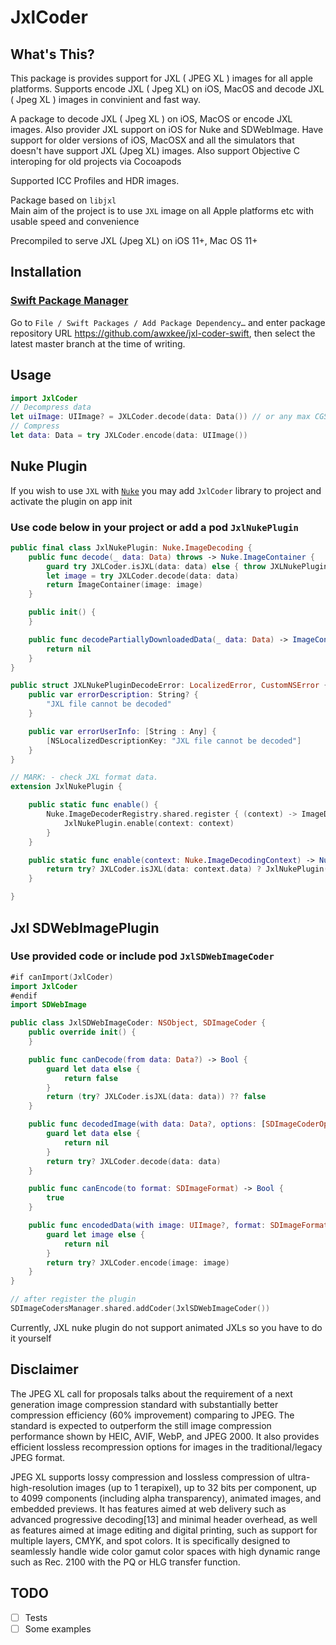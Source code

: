 # JxlCoder

## What's This?
This package is provides support for JXL ( JPEG XL ) images for all apple platforms. Supports encode JXL ( Jpeg XL) on iOS, MacOS and decode JXL ( Jpeg XL ) images in convinient and fast way.

A package to decode JXL ( Jpeg XL ) on iOS, MacOS or encode JXL images. Also provider JXL support on iOS for Nuke and SDWebImage. Have support for older versions of iOS, MacOSX and all the simulators that doesn't have support JXL (Jpeg XL) images. Also support Objective C interoping for old projects via Cocoapods

Supported ICC Profiles and HDR images.

Package based on `libjxl`
</br>
Main aim of the project is to use `JXL` image on all Apple platforms etc with usable speed and convenience

Precompiled to serve JXL (Jpeg XL) on iOS 11+, Mac OS 11+

## Installation

### [Swift Package Manager](https://swift.org/package-manager/)

Go to `File / Swift Packages / Add Package Dependency…`
and enter package repository URL https://github.com/awxkee/jxl-coder-swift, then select the latest master branch
at the time of writing.

## Usage

```swift
import JxlCoder
// Decompress data
let uiImage: UIImage? = JXLCoder.decode(data: Data()) // or any max CGSize of image
// Compress
let data: Data = try JXLCoder.encode(data: UIImage())
```

## Nuke Plugin

If you wish to use `JXL` with <a href="https://github.com/kean/Nuke" target="_blank">`Nuke`</a> you may add `JxlCoder` library to project and activate the plugin on app init
### Use code below in your project or add a pod `JxlNukePlugin`
```swift
public final class JxlNukePlugin: Nuke.ImageDecoding {
    public func decode(_ data: Data) throws -> Nuke.ImageContainer {
        guard try JXLCoder.isJXL(data: data) else { throw JXLNukePluginDecodeError() }
        let image = try JXLCoder.decode(data: data)
        return ImageContainer(image: image)
    }

    public init() {
    }

    public func decodePartiallyDownloadedData(_ data: Data) -> ImageContainer? {
        return nil
    }
}

public struct JXLNukePluginDecodeError: LocalizedError, CustomNSError {
    public var errorDescription: String? {
        "JXL file cannot be decoded"
    }

    public var errorUserInfo: [String : Any] {
        [NSLocalizedDescriptionKey: "JXL file cannot be decoded"]
    }
}

// MARK: - check JXL format data.
extension JxlNukePlugin {

    public static func enable() {
        Nuke.ImageDecoderRegistry.shared.register { (context) -> ImageDecoding? in
            JxlNukePlugin.enable(context: context)
        }
    }

    public static func enable(context: Nuke.ImageDecodingContext) -> Nuke.ImageDecoding? {
        return try? JXLCoder.isJXL(data: context.data) ? JxlNukePlugin() : nil
    }

}
```

## Jxl SDWebImagePlugin
### Use provided code or include pod `JxlSDWebImageCoder`
```swift
#if canImport(JxlCoder)
import JxlCoder
#endif
import SDWebImage

public class JxlSDWebImageCoder: NSObject, SDImageCoder {
    public override init() {
    }

    public func canDecode(from data: Data?) -> Bool {
        guard let data else {
            return false
        }
        return (try? JXLCoder.isJXL(data: data)) ?? false
    }

    public func decodedImage(with data: Data?, options: [SDImageCoderOption : Any]? = nil) -> UIImage? {
        guard let data else {
            return nil
        }
        return try? JXLCoder.decode(data: data)
    }

    public func canEncode(to format: SDImageFormat) -> Bool {
        true
    }

    public func encodedData(with image: UIImage?, format: SDImageFormat, options: [SDImageCoderOption : Any]? = nil) -> Data? {
        guard let image else {
            return nil
        }
        return try? JXLCoder.encode(image: image)
    }
}

// after register the plugin
SDImageCodersManager.shared.addCoder(JxlSDWebImageCoder())

```

Currently, JXL nuke plugin do not support animated JXLs so you have to do it yourself

## Disclaimer
The JPEG XL call for proposals talks about the requirement of a next generation image compression standard with substantially better compression efficiency (60% improvement) comparing to JPEG. The standard is expected to outperform the still image compression performance shown by HEIC, AVIF, WebP, and JPEG 2000. It also provides efficient lossless recompression options for images in the traditional/legacy JPEG format.

JPEG XL supports lossy compression and lossless compression of ultra-high-resolution images (up to 1 terapixel), up to 32 bits per component, up to 4099 components (including alpha transparency), animated images, and embedded previews. It has features aimed at web delivery such as advanced progressive decoding[13] and minimal header overhead, as well as features aimed at image editing and digital printing, such as support for multiple layers, CMYK, and spot colors. It is specifically designed to seamlessly handle wide color gamut color spaces with high dynamic range such as Rec. 2100 with the PQ or HLG transfer function. 

## TODO
- [ ] Tests
- [ ] Some examples 
